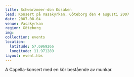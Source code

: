 ```yaml
---
title: Schwarzmeer-don Kosaken
lead: Konsert på Vasakyrkan, Göteborg den 4 augusti 2007
date: 2007-08-04
venue: Vasakyrkan
region: Göteborg
img:
collection: events
location:
  latitude: 57.6969266
  longitude: 11.971289
layout: event.hbs
---
```


A Capella-konsert med en kör bestående av munkar.
